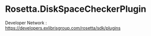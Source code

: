 # Rosetta.DiskSpaceCheckerPlugin
Developer Network :
https://developers.exlibrisgroup.com/rosetta/sdk/plugins
